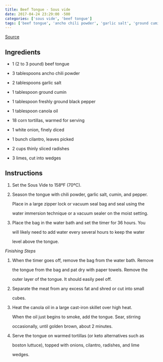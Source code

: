 ```yaml
---
title: Beef Tongue - Sous vide
date: 2017-04-24 23:29:00 -500
categories: ['sous vide', 'beef tongue']
tags: ['beef tongue', 'ancho chili powder', 'garlic salt', 'ground cumin', 'freshly ground black pepper', 'canola oil', 'corn tortillas', 'white onion', 'cilantro', 'radishes', 'limes', 'sous vide', 'seasoning', 'sealing', 'water immersion technique', 'vacuum sealer', 'water bath', 'pat dry', 'peeling', 'shredding', 'cutting', 'heating', 'searing', 'serving']
---
```


[Source](http://recipes.anovaculinary.com/recipe/sous-vide-beef-tongue-tacos)

## Ingredients

-   1 (2 to 3 pound) beef tongue
-   3 tablespoons ancho chili powder
-   2 tablespoons garlic salt
-   1 tablespoon ground cumin
-   1 tablespoon freshly ground black pepper
-   1 tablespoon canola oil
-   18 corn tortillas, warmed for serving
-   1 white onion, finely diced
-   1 bunch cilantro, leaves picked
-   2 cups thinly sliced radishes
-   3 limes, cut into wedges

## Instructions

1.  Set the Sous Vide to 158ºF (70ºC).
2.  Season the tongue with chili powder, garlic salt, cumin, and pepper.
    Place in a large zipper lock or vacuum seal bag and seal using the
    water immersion technique or a vacuum sealer on the moist setting.
3.  Place the bag in the water bath and set the timer for 36 hours. You
    will likely need to add water every several hours to keep the water
    level above the tongue.

*Finishing Steps*

1.  When the timer goes off, remove the bag from the water bath. Remove
    the tongue from the bag and pat dry with paper towels. Remove the
    outer layer of the tongue. It should easily peel off.
2.  Separate the meat from any excess fat and shred or cut into small
    cubes.
3.  Heat the canola oil in a large cast-iron skillet over high heat.
    When the oil just begins to smoke, add the tongue. Sear, stirring
    occasionally, until golden brown, about 2 minutes.
4.  Serve the tongue on warmed tortillas (or keto alternatives such as
    boston luttuce), topped with onions, cilantro, radishes, and lime
    wedges.
